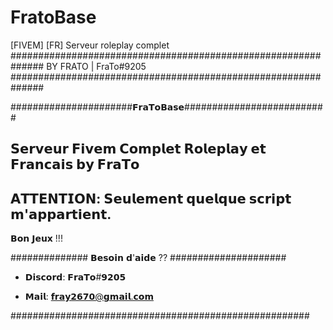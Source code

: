 # FratoBase
[FIVEM] [FR]  Serveur roleplay complet 
##############################################################
    BY FRATO | FraTo#9205
##############################################################   

######################𝗙𝗿𝗮𝗧𝗼𝗕𝗮𝘀𝗲##########################

𝗦𝗲𝗿𝘃𝗲𝘂𝗿 𝗙𝗶𝘃𝗲𝗺 𝗖𝗼𝗺𝗽𝗹𝗲𝘁
𝗥𝗼𝗹𝗲𝗽𝗹𝗮𝘆 𝗲𝘁 𝗙𝗿𝗮𝗻𝗰𝗮𝗶𝘀 𝗯𝘆 𝗙𝗿𝗮𝗧𝗼
------------------------------------
𝗔𝗧𝗧𝗘𝗡𝗧𝗜𝗢𝗡: 𝗦𝗲𝘂𝗹𝗲𝗺𝗲𝗻𝘁 𝗾𝘂𝗲𝗹𝗾𝘂𝗲 𝘀𝗰𝗿𝗶𝗽𝘁 𝗺'𝗮𝗽𝗽𝗮𝗿𝘁𝗶𝗲𝗻𝘁.
------------------------------------

𝗕𝗼𝗻 𝗝𝗲𝘂𝘅 !!!

############## 𝗕𝗲𝘀𝗼𝗶𝗻 𝗱'𝗮𝗶𝗱𝗲 ?? #####################

- 𝗗𝗶𝘀𝗰𝗼𝗿𝗱:  𝗙𝗿𝗮𝗧𝗼#𝟵𝟮𝟬𝟱

- 𝗠𝗮𝗶𝗹: 𝗳𝗿𝗮𝘆𝟮𝟲𝟳𝟬@𝗴𝗺𝗮𝗶𝗹.𝗰𝗼𝗺

######################################################

